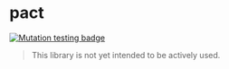 # pact

[![Mutation testing badge](https://img.shields.io/endpoint?style=flat&url=https%3A%2F%2Fbadge-api.stryker-mutator.io%2Fgithub.com%2Foqq%2Fpact%2Fmain)](https://dashboard.stryker-mutator.io/reports/github.com/oqq/pact/main)

> This library is not yet intended to be actively used.
